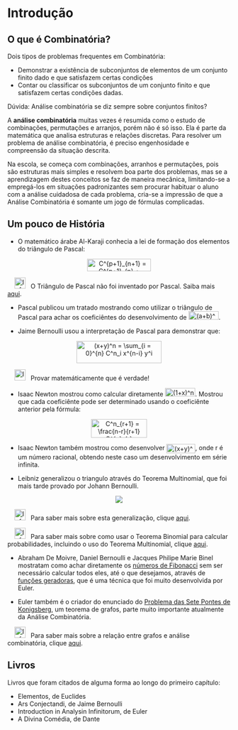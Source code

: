# Introdução
##	O que é Combinatória?
Dois tipos de problemas frequentes em Combinatória:
  * Demonstrar a existência de subconjuntos de elementos de um conjunto finito dado e que satisfazem certas condições
  * Contar ou classificar os subconjuntos de um conjunto finito e que satisfazem certas condições dadas.

Dúvida: Análise combinatória se diz sempre sobre conjuntos finítos?

A **análise combinatória** muitas vezes é resumida como o estudo de combinações, permutações e arranjos, porém não é só isso. Ela é parte da matemática que analisa estruturas e relações discretas. Para resolver um problema de análise combinatória, é preciso engenhosidade e compreensão da situação descrita.

Na escola, se começa com combinações, arranhos e permutações, pois são estruturas mais simples e resolvem boa parte dos problemas, mas se a aprendizagem destes conceitos se faz de maneira mecânica, limitando-se a empregá-los em situações padronizantes sem procurar habituar o aluno com a análise cuidadosa de cada problema, cria-se a impressão de que a Análise Combinatória é somante um jogo de fórmulas complicadas.

## Um pouco de História
  * O matemático árabe Al-Karaji conhecia a lei de formação dos elementos do triângulo de Pascal:
   <p align="center">
   <img src="https://bit.ly/3hK0GHq" border="0" alt="C^{p+1}_{n+1} = C^{p+1}_{n} + C^{p}_{n}" width="144" height="28" />
   </p>
   
   <p> &nbsp &nbsp <img src="https://upload.wikimedia.org/wikipedia/en/5/54/Information.png" border="0" alt="Information:" width="25" /> &nbsp O Triângulo de Pascal não foi inventado por Pascal. Saiba mais <a href="http://www.mat.ufrgs.br/~portosil/histo2b.html">aqui</a>. </p>
   
  * Pascal publicou um tratado mostrando como utilizar o triângulo de Pascal para achar os coeficiêntes do desenvolvimento de <img src="https://bit.ly/3oftzxG" border="0" alt="(a+b)^n" width="68" height="19" />.
  
  * Jaime Bernoulli usou a interpretação de Pascal para demonstrar que:
  <p align="center">
  <img src="https://bit.ly/3b4o2X0" border="0" alt="(x+y)^n =  \sum_{i = 0}^{n}  C^n_i x^{n-i} y^i" width="192" height="50" />
  </p>
  <p> &nbsp &nbsp <img src="https://cdn2.iconfinder.com/data/icons/crystalproject/crystal_project_256x256/apps/important.png" border="0" alt="Important!" width="25" /> &nbsp Provar matemáticamente que é verdade! </p>
  
  * Isaac Newton mostrou como calcular diretamente <img src="https://bit.ly/2KZvbNn" border="0" alt="(1+x)^n" width="68" height="19" />. Mostrou que cada coeficiênte pode ser determinado usando o coeficiênte anterior pela fórmula:
  <p align="center">
  <img src="https://bit.ly/2Mpnssl" align="center" border="0" alt="C^n_{r+1} =  \frac{n-r}{r+1} C^{n}_{r} " width="126" height="42" />
  </p>
  
  * Isaac Newton também mostrou como desenvolver <img src="https://bit.ly/2KPbb06" align="center" border="0" alt="(x+y)^r" width="65" height="21" />, onde r é um número racional, obtendo neste caso um desenvolvimento em série infinita.
  
  * Leibniz generalizou o triangulo através do Teorema Multinomial, que foi mais tarde provado por Johann Bernoulli.
  <p align="center">
	<img src="https://wikimedia.org/api/rest_v1/media/math/render/svg/79e053209e40b8779abf1bc172e9654726ca1cc2">
  </p>
  <p> &nbsp &nbsp <img src="https://upload.wikimedia.org/wikipedia/en/5/54/Information.png" border="0" alt="Information:" width="25" /> &nbsp Para saber mais sobre esta generalização, clique <a href="https://portaldaobmep.impa.br/uploads/material_teorico/dirivg8chq80o.pdf">aqui</a>. </p>
  <p> &nbsp &nbsp <img src="https://upload.wikimedia.org/wikipedia/en/5/54/Information.png" border="0" alt="Information:" width="25" /> &nbsp Para saber mais sobre como usar o Teorema Binomial para calcular probabilidades, incluindo o uso do Teorema Multinomial, clique <a href="https://repositorio.ufba.br/ri/bitstream/ri/23416/1/DissertacaoLeandro.pdf">aqui</a>. </p>
  
  * Abraham De Moivre, Daniel Bernoulli e Jacques Philipe Marie Binel mostratam como achar diretamente os <a href="https://pt.wikipedia.org/wiki/Sequ%C3%AAncia_de_Fibonacci">números de Fibonacci</a> sem ser necessário calcular todos eles, até o que desejamos, através de <a href="https://www.obm.org.br/content/uploads/2019/01/Rafael_Miyazaki_Funcoes_Geratrizes_N3NU_RAFAEL_MIYAZAKI.pdf">funções geradoras</a>, que é uma técnica que foi muito desenvolvida por Euler.
  
  * Euler também é o criador do enunciado do <a href="https://pt.wikipedia.org/wiki/Sete_pontes_de_K%C3%B6nigsberg">Problema das Sete Pontes de Konigsberg</a>, um teorema de grafos, parte muito importante atualmente da Análise Combinatória.
  <p> &nbsp &nbsp <img src="https://upload.wikimedia.org/wikipedia/en/5/54/Information.png" border="0" alt="Information:" width="25" /> &nbsp Para saber mais sobre a relação entre grafos e análise combinatória, clique <a href="">aqui</a>. </p>

## Livros
Livros que foram citados de alguma forma ao longo do primeiro capítulo:
* Elementos, de Euclides
* Ars Conjectandi, de Jaime Bernoulli
* Introduction in Analysin Infinitorum, de Euler
* A Divina Comédia, de Dante
